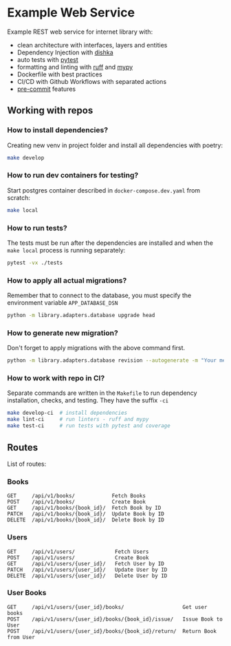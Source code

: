 # Example Web Service

Example REST web service for internet library with:

- clean architecture with interfaces, layers and entities
- Dependency Injection with [dishka](https://github.com/reagento/dishka)
- auto tests with [pytest](https://docs.pytest.org/en/stable/)
- formatting and linting with [ruff](https://github.com/astral-sh/ruff) and [mypy](https://github.com/python/mypy)
- Dockerfile with best practices
- CI/CD with Github Workflows with separated actions
- [pre-commit](https://github.com/pre-commit/pre-commit) features

## Working with repos

### How to install dependencies?

Creating new venv in project folder and install all dependencies with poetry:

```bash
make develop
```

### How to run dev containers for testing?

Start postgres container described in `docker-compose.dev.yaml` from scratch:

```bash
make local
```

### How to run tests?

The tests must be run after the dependencies are installed and when the `make local` process is running separately:

```bash
pytest -vx ./tests
```

### How to apply all actual migrations?

Remember that to connect to the database, you must specify the environment
variable `APP_DATABASE_DSN`

```bash
python -m library.adapters.database upgrade head
```

### How to generate new migration?

Don't forget to apply migrations with the above command first.

```bash
python -m library.adapters.database revision --autogenerate -m "Your message"
```

### How to work with repo in CI?

Separate commands are written in the `Makefile` to run dependency
installation, checks, and testing. They have the suffix `-ci`

```bash
make develop-ci  # install dependencies
make lint-ci     # run linters - ruff and mypy
make test-ci     # run tests with pytest and coverage
```

## Routes

List of routes:

### Books

```api
GET     /api/v1/books/            Fetch Books
POST    /api/v1/books/            Create Book
GET     /api/v1/books/{book_id}/  Fetch Book by ID
PATCH   /api/v1/books/{book_id}/  Update Book by ID
DELETE  /api/v1/books/{book_id}/  Delete Book by ID
```

### Users

```api
GET     /api/v1/users/             Fetch Users
POST    /api/v1/users/             Create Book
GET     /api/v1/users/{user_id}/   Fetch User by ID
PATCH   /api/v1/users/{user_id}/   Update User by ID
DELETE  /api/v1/users/{user_id}/   Delete User by ID
```

### User Books

```api
GET     /api/v1/users/{user_id}/books/                   Get user books
POST    /api/v1/users/{user_id}/books/{book_id}/issue/   Issue Book to User
POST    /api/v1/users/{user_id}/books/{book_id}/return/  Return Book from User
```
